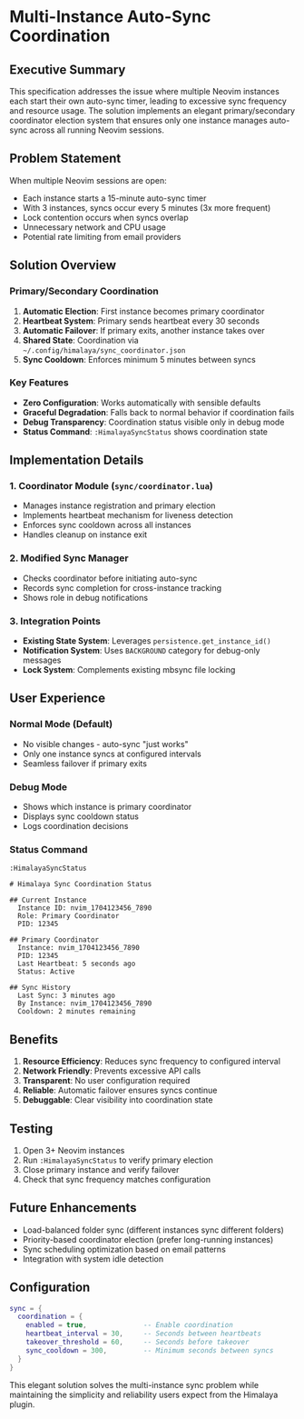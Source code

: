 # Multi-Instance Auto-Sync Coordination

## Executive Summary

This specification addresses the issue where multiple Neovim instances each start their own auto-sync timer, leading to excessive sync frequency and resource usage. The solution implements an elegant primary/secondary coordinator election system that ensures only one instance manages auto-sync across all running Neovim sessions.

## Problem Statement

When multiple Neovim sessions are open:
- Each instance starts a 15-minute auto-sync timer
- With 3 instances, syncs occur every 5 minutes (3x more frequent)
- Lock contention occurs when syncs overlap
- Unnecessary network and CPU usage
- Potential rate limiting from email providers

## Solution Overview

### Primary/Secondary Coordination

1. **Automatic Election**: First instance becomes primary coordinator
2. **Heartbeat System**: Primary sends heartbeat every 30 seconds
3. **Automatic Failover**: If primary exits, another instance takes over
4. **Shared State**: Coordination via `~/.config/himalaya/sync_coordinator.json`
5. **Sync Cooldown**: Enforces minimum 5 minutes between syncs

### Key Features

- **Zero Configuration**: Works automatically with sensible defaults
- **Graceful Degradation**: Falls back to normal behavior if coordination fails
- **Debug Transparency**: Coordination status visible only in debug mode
- **Status Command**: `:HimalayaSyncStatus` shows coordination state

## Implementation Details

### 1. Coordinator Module (`sync/coordinator.lua`)

- Manages instance registration and primary election
- Implements heartbeat mechanism for liveness detection
- Enforces sync cooldown across all instances
- Handles cleanup on instance exit

### 2. Modified Sync Manager

- Checks coordinator before initiating auto-sync
- Records sync completion for cross-instance tracking
- Shows role in debug notifications

### 3. Integration Points

- **Existing State System**: Leverages `persistence.get_instance_id()`
- **Notification System**: Uses `BACKGROUND` category for debug-only messages
- **Lock System**: Complements existing mbsync file locking

## User Experience

### Normal Mode (Default)
- No visible changes - auto-sync "just works"
- Only one instance syncs at configured intervals
- Seamless failover if primary exits

### Debug Mode
- Shows which instance is primary coordinator
- Displays sync cooldown status
- Logs coordination decisions

### Status Command
```
:HimalayaSyncStatus

# Himalaya Sync Coordination Status

## Current Instance
  Instance ID: nvim_1704123456_7890
  Role: Primary Coordinator
  PID: 12345

## Primary Coordinator
  Instance: nvim_1704123456_7890
  PID: 12345
  Last Heartbeat: 5 seconds ago
  Status: Active

## Sync History
  Last Sync: 3 minutes ago
  By Instance: nvim_1704123456_7890
  Cooldown: 2 minutes remaining
```

## Benefits

1. **Resource Efficiency**: Reduces sync frequency to configured interval
2. **Network Friendly**: Prevents excessive API calls
3. **Transparent**: No user configuration required
4. **Reliable**: Automatic failover ensures syncs continue
5. **Debuggable**: Clear visibility into coordination state

## Testing

1. Open 3+ Neovim instances
2. Run `:HimalayaSyncStatus` to verify primary election
3. Close primary instance and verify failover
4. Check that sync frequency matches configuration

## Future Enhancements

- Load-balanced folder sync (different instances sync different folders)
- Priority-based coordinator election (prefer long-running instances)
- Sync scheduling optimization based on email patterns
- Integration with system idle detection

## Configuration

```lua
sync = {
  coordination = {
    enabled = true,              -- Enable coordination
    heartbeat_interval = 30,     -- Seconds between heartbeats
    takeover_threshold = 60,     -- Seconds before takeover
    sync_cooldown = 300,         -- Minimum seconds between syncs
  }
}
```

This elegant solution solves the multi-instance sync problem while maintaining the simplicity and reliability users expect from the Himalaya plugin.